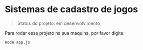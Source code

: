 # Sistemas de cadastro de jogos

>Status do projeto: em desenvolvimento 

Para rodar esse projeto na sua maquina, por favor digite:

``
node app.js
``
